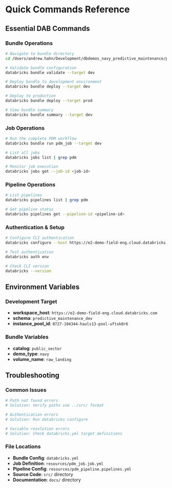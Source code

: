 # Quick Commands Reference

## Essential DAB Commands

### Bundle Operations
```bash
# Navigate to bundle directory
cd /Users/andrew.hahn/Development/dbdemos_navy_predictive_maintenance/pdm_demo

# Validate bundle configuration
databricks bundle validate --target dev

# Deploy bundle to development environment
databricks bundle deploy --target dev

# Deploy to production
databricks bundle deploy --target prod

# View bundle summary
databricks bundle summary --target dev
```

### Job Operations
```bash
# Run the complete PDM workflow
databricks bundle run pdm_job --target dev

# List all jobs
databricks jobs list | grep pdm

# Monitor job execution
databricks jobs get --job-id <job-id>
```

### Pipeline Operations  
```bash
# List pipelines
databricks pipelines list | grep pdm

# Get pipeline status
databricks pipelines get --pipeline-id <pipeline-id>
```

### Authentication & Setup
```bash
# Configure CLI authentication
databricks configure --host https://e2-demo-field-eng.cloud.databricks.com

# Test authentication
databricks auth env

# Check CLI version
databricks --version
```

## Environment Variables

### Development Target
- **workspace_host**: `https://e2-demo-field-eng.cloud.databricks.com`
- **schema**: `predictive_maintenance_dev`
- **instance_pool_id**: `0727-104344-hauls13-pool-uftxk0r6`

### Bundle Variables
- **catalog**: `public_sector`
- **demo_type**: `navy`
- **volume_name**: `raw_landing`

## Troubleshooting

### Common Issues
```bash
# Path not found errors
# Solution: Verify paths use ../src/ format

# Authentication errors  
# Solution: Run databricks configure

# Variable resolution errors
# Solution: Check databricks.yml target definitions
```

### File Locations
- **Bundle Config**: `databricks.yml`
- **Job Definition**: `resources/pdm_job.job.yml`  
- **Pipeline Config**: `resources/pdm_pipeline.pipelines.yml`
- **Source Code**: `src/` directory
- **Documentation**: `docs/` directory
